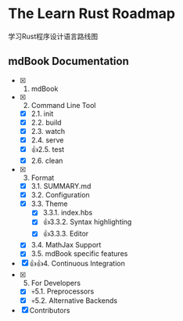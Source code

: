 # The Learn Rust Roadmap

学习Rust程序设计语言路线图

## mdBook Documentation

- [x] 1. mdBook
- [x] 2. Command Line Tool
  - [x] 2.1. init
  - [x] 2.2. build
  - [x] 2.3. watch
  - [x] 2.4. serve
  - [x] 👍2.5. test
  - [x] 2.6. clean
- [x] 3. Format
  - [x] 3.1. SUMMARY.md
  - [x] 3.2. Configuration
  - [x] 3.3. Theme
    - [x] 3.3.1. index.hbs
    - [x] 👍3.3.2. Syntax highlighting
    - [x] 👍3.3.3. Editor
  - [x] 3.4. MathJax Support
  - [x] 3.5. mdBook specific features
- [x] 👍👍4. Continuous Integration
- [x] 5. For Developers
  - [x] 💀5.1. Preprocessors
  - [x] 💀5.2. Alternative Backends
- [x] Contributors
